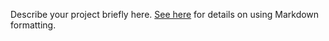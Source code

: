 Describe your project briefly here. [See here](https://help.github.com/articles/basic-writing-and-formatting-syntax/) for details on using Markdown formatting.